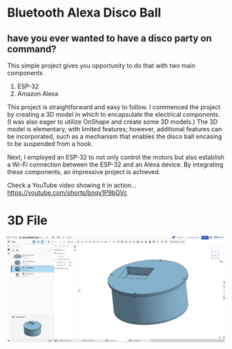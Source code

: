 # Bluetooth Alexa Disco Ball

## have you ever wanted to have a disco party on command? 

This simple project gives you opportunity to do that with two main components 
  1. ESP-32
  2. Amazon Alexa
 

This project is straightforward and easy to follow. I commenced the project by creating a 3D model in which to encapsulate the electrical components. (I was also eager to utilize OnShape and create some 3D models.) The 3D model is elementary, with limited features; however, additional features can be incorporated, such as a mechanism that enables the disco ball encasing to be suspended from a hook.

Next, I employed an ESP-32 to not only control the motors but also establish a Wi-Fi connection between the ESP-32 and an Alexa device. By integrating these components, an impressive project is achieved.


Check a YouTube video showing it in action... https://youtube.com/shorts/bnqy1P9bGVc


# 3D File
![Onshape project](https://github.com/AlexN0va/BluetoothAlexaDiscoBall/blob/main/images/Screenshot%202023-01-09%20212337.png)
